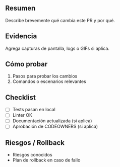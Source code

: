 ## Resumen
Describe brevemente qué cambia este PR y por qué.

## Evidencia
Agrega capturas de pantalla, logs o GIFs si aplica.

## Cómo probar
1. Pasos para probar los cambios
2. Comandos o escenarios relevantes

## Checklist
- [ ] Tests pasan en local
- [ ] Linter OK
- [ ] Documentación actualizada (si aplica)
- [ ] Aprobación de CODEOWNERS (si aplica)

## Riesgos / Rollback
- Riesgos conocidos
- Plan de rollback en caso de fallo
